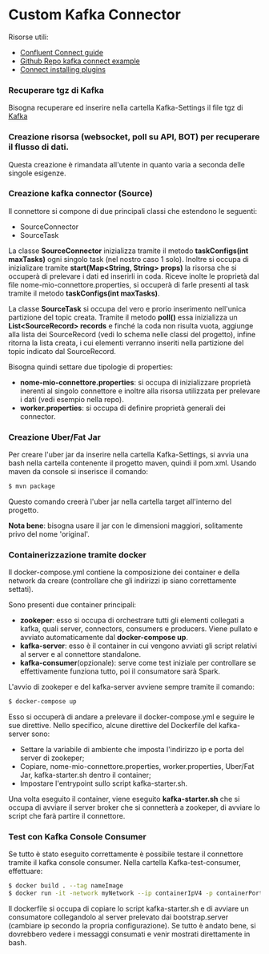# Custom Kafka Connector
Risorse utili:
- [Confluent Connect guide](https://docs.confluent.io/current/connect/devguide.html)
- [Github Repo kafka connect example](https://github.com/apache/kafka/tree/trunk/connect/file/src/main/java/org/apache/kafka/connect/file)
- [Connect installing plugins](https://docs.confluent.io/current/connect/userguide.html#connect-installing-plugins)

### Recuperare tgz di Kafka
Bisogna recuperare ed inserire nella cartella Kafka-Settings il file tgz di [Kafka](https://downloads.apache.org/kafka/2.5.0/kafka_2.12-2.5.0.tgz)

### Creazione risorsa (websocket, poll su API, BOT) per recuperare il flusso di dati.
Questa creazione è rimandata all'utente in quanto varia a seconda delle singole esigenze. 

### Creazione kafka connector (Source)
Il connettore si compone di due principali classi che estendono le seguenti: 
- SourceConnector
- SourceTask

La classe **SourceConnector** inizializza tramite il metodo **taskConfigs(int maxTasks)** ogni singolo task (nel nostro caso 1 solo). Inoltre si occupa di inizializare tramite **start(Map<String, String> props)** la risorsa che si occuperà di prelevare i dati ed inserirli in coda. Riceve inolte le proprietà dal file nome-mio-connettore.properties, si occuperà di farle presenti al task tramite il metodo **taskConfigs(int maxTasks)**.

La classe **SourceTask** si occupa del vero e prorio inserimento nell'unica partizione del topic creata. Tramite il metodo **poll()** essa inizializza un **List\<SourceRecord\> records** e finché la coda non risulta vuota, aggiunge alla lista dei SourceRecord (vedi lo schema nelle classi del progetto), infine ritorna la lista creata, i cui elementi verranno inseriti nella partizione del topic indicato dal SourceRecord.

Bisogna quindi settare due tipologie di properties:
- **nome-mio-connettore.properties**: si occupa di inizializzare proprietà inerenti al singolo connettore e inoltre alla risorsa utilizzata per prelevare i dati (vedi esempio nella repo).
- **worker.properties**: si occupa di definire proprietà generali dei connector.
        
### Creazione Uber/Fat Jar
Per creare l'uber jar da inserire nella cartella Kafka-Settings, si avvia una bash nella cartella contenente il progetto maven, quindi il pom.xml. Usando maven da console si inserisce il comando:
```sh
$ mvn package
```
Questo comando creerà l'uber jar nella cartella target all'interno del progetto. 

**Nota bene**: bisogna usare il jar con le dimensioni maggiori, solitamente privo del nome 'original'.
        
### Containerizzazione tramite docker
Il docker-compose.yml contiene la composizione dei container e della network da creare (controllare che gli indirizzi ip siano correttamente settati).

Sono presenti due container principali:
- **zookeper**: esso si occupa di orchestrare tutti gli elementi collegati a kafka, quali server, connectors, consumers e producers. Viene pullato e avviato automaticamente dal **docker-compose up**.
- **kafka-server**: esso è il container in cui vengono avviati gli script relativi al server e al connettore standalone.
- **kafka-consumer**(opzionale): serve come test iniziale per controllare se effettivamente funziona tutto, poi il consumatore sarà Spark.

L'avvio di zookeper e del kafka-server avviene sempre tramite il comando:
```sh
$ docker-compose up
```
Esso si occuperà di andare a prelevare il docker-compose.yml e seguire le sue direttive. 
Nello specifico, alcune direttive del Dockerfile del kafka-server sono:
- Settare la variabile di ambiente che imposta l'indirizzo ip e porta del server di zookeper;
- Copiare, nome-mio-connettore.properties, worker.properties, Uber/Fat Jar, kafka-starter.sh dentro il container;
- Impostare l'entrypoint sullo script kafka-starter.sh.

Una volta eseguito il container, viene eseguito **kafka-starter.sh** che si occupa di avviare il server broker che si connetterà a zookeper, di avviare lo script che farà partire il connettore.

### Test con Kafka Console Consumer
Se tutto è stato eseguito correttamente è possibile testare il connettore tramite il kafka console consumer.
Nella cartella Kafka-test-consumer, effettuare:
```sh
$ docker build . --tag nameImage
$ docker run -it -network myNetwork --ip containerIpV4 -p containerPort nameImage
```
Il dockerfile si occupa di copiare lo script kafka-starter.sh e di avviare un consumatore collegandolo al server prelevato dai bootstrap.server (cambiare ip secondo la propria configurazione).
Se tutto è andato bene, si dovrebbero vedere i messaggi consumati e venir mostrati direttamente in bash.
